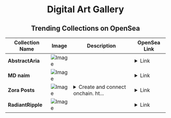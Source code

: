 <div align="center">

# Digital Art Gallery

## Trending Collections on OpenSea

| Collection Name                       | Image                                                                                     | Description                       | OpenSea Link                                                                                          |
|---------------------------------------|-------------------------------------------------------------------------------------------|-----------------------------------|--------------------------------------------------------------------------------------------------------|
| **AbstractAria** | ![Image](https://i.seadn.io/s/raw/files/74018198553e92253cd8acc90c91b481.png?w=500&auto=format?w=200&auto=format) |  | <details><summary>Link</summary>[AbstractAria](https://opensea.io/collection/abstractaria)</details> |
| **MD naim** | ![Image](https://i.seadn.io/s/raw/files/9842fa2254622d6b0657d5c4ca9cd736.jpg?w=500&auto=format?w=200&auto=format) |  | <details><summary>Link</summary>[MD naim](https://opensea.io/collection/md-naim)</details> |
| **Zora Posts** | ![Image](https://i.seadn.io/s/raw/files/c22d3d7ceb8d2002d1f48f55cbac3351.png?w=500&auto=format?w=200&auto=format) | <details><summary>Create and connect onchain. ht...</summary>Create and connect onchain. https://zora.co</details> | <details><summary>Link</summary>[Zora Posts](https://opensea.io/collection/zora-posts-27938)</details> |
| **RadiantRipple** | ![Image](https://i.seadn.io/s/raw/files/63920349b4eadf4887e952d21dbda938.png?w=500&auto=format?w=200&auto=format) |  | <details><summary>Link</summary>[RadiantRipple](https://opensea.io/collection/radiantripple)</details> |

</div>